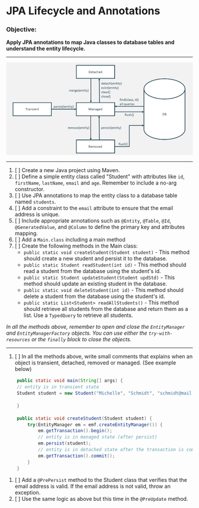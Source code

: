 # JPA Lifecycle and Annotations


### Objective: 

**Apply JPA annotations to map Java classes to database tables and understand the entity lifecycle.**

***

<img src="../images/jpaentityflow.png" alt="JPA Entity Flow" width="508" height="250">

***

1. [ ] Create a new Java project using Maven.
2. [ ] Define a simple entity class called "Student" with attributes like `id`, `firstName`, `lastName`, `email` and `age`. Remember to include a no-arg constructor.
3. [ ] Use JPA annotations to map the entity class to a database table named `students`.
4. [ ] Add a constraint to the `email` attribute to ensure that the email address is unique.
5. [ ] Include appropriate annotations such as `@Entity`, `@Table`, `@Id`, `@GeneratedValue`, and `@Column` to define the primary key and attributes mapping.
6. [ ] Add a `Main.class` including a main method
7. [ ] Create the following methods in the Main class:
   - `public static void createStudent(Student student)` - This method should create a new student and persist it to the database.
   - `public static Student readStudent(int id)` - This method should read a student from the database using the student's id.
   - `public static Student updateStudent(Student updStd)` - This method should update an existing student in the database.
   - `public static void deleteStudent(int id)` - This method should delete a student from the database using the student's id.
   - `public static List<Student> readAllStudents()` - This method should retrieve all students from the database and return them as a list. Use a `TypedQuery` to retrieve all students. 

_In all the methods above, remember to open and close the `EntityManager` and `EntityManagerFactory` objects._
_You can use either the `try-with-resources` or the `finally` block to close the objects._

***

1. [ ] In all the methods above, write small comments that explains when an object is transient, detached, removed or managed. (See example below)

```JAVA
    public static void main(String[] args) {
    // entity is in transient state
    Student student = new Student("Michelle", "Schmidt", "schmidt@mail.com", 30);

    }
    
    public static void createStudent(Student student) {
        try(EntityManager em = emf.createEntityManager()) {
            em.getTransaction().begin();
            // entity is in managed state (after persist)
            em.persist(student);
            // entity is in detached state after the transaction is committed
            em.getTransaction().commit();
        }
    }
```

1. [ ] Add a `@PrePersist` method to the Student class that verifies that the email address is valid. If the email address is not valid, throw an exception.
2. [ ] Use the same logic as above but this time in the `@PreUpdate` method.